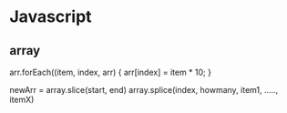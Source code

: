 # Javascript
## array

arr.forEach((item, index, arr) {
  arr[index] = item * 10;
}

newArr = array.slice(start, end)
array.splice(index, howmany, item1, ....., itemX)
